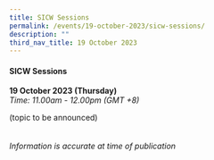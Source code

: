 ```yaml
---
title: SICW Sessions
permalink: /events/19-october-2023/sicw-sessions/
description: ""
third_nav_title: 19 October 2023
---
```

#### **SICW Sessions**

**19 October 2023 (Thursday)**  
*Time: 11.00am - 12.00pm (GMT +8)*

(topic to be announced)
<br><br><br>
*Information is accurate at time of publication*